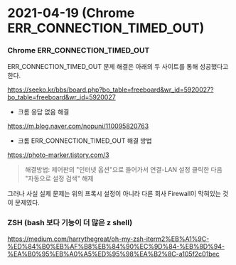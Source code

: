 # 2021-04-19 (Chrome ERR_CONNECTION_TIMED_OUT)

### Chrome ERR_CONNECTION_TIMED_OUT

ERR_CONNECTION_TIMED_OUT 문제 해결은 아래의 두 사이트를 통해 성공했다고 한다.

https://seeko.kr/bbs/board.php?bo_table=freeboard&wr_id=5920027?bo_table=freeboard&wr_id=5920027

- 크롬 응답 없음 해결

https://m.blog.naver.com/nopuni/110095820763

- 크롬 ERR_CONNECTION_TIMED_OUT 해결 방법

https://photo-marker.tistory.com/3

> 해결방법: 제어판의 "인터넷 옵션"으로 들어가서 연결-LAN 설정 클릭한 다음 "자동으로 설정 검색" 해제

그러나 사실 실제 문제는 위의 프록시 설정이 아니라 다른 회사 Firewall이 막혀있는 것이 문제였다.



### ZSH (bash 보다 기능이 더 많은 z shell)

https://medium.com/harrythegreat/oh-my-zsh-iterm2%EB%A1%9C-%ED%84%B0%EB%AF%B8%EB%84%90%EC%9D%84-%EB%8D%94-%EA%B0%95%EB%A0%A5%ED%95%98%EA%B2%8C-a105f2c01bec